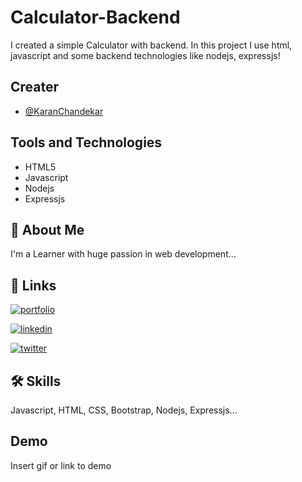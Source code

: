 
# Calculator-Backend

I created a simple Calculator with backend. In this project I use html, javascript and some backend technologies like nodejs, expressjs!


## Creater

- [@KaranChandekar](https://github.com/KaranChandekar)


## Tools and Technologies

- HTML5
- Javascript
- Nodejs
- Expressjs


## 🚀 About Me
I'm a Learner with huge passion in web development...


## 🔗 Links
[![portfolio](https://img.shields.io/badge/my_portfolio-000?style=for-the-badge&logo=ko-fi&logoColor=white)](https://portfolio-me-karanchandekar.vercel.app/)

[![linkedin](https://img.shields.io/badge/linkedin-0A66C2?style=for-the-badge&logo=linkedin&logoColor=white)](https://www.linkedin.com/in/karan-chandekar-a87263219/)

[![twitter](https://img.shields.io/badge/twitter-1DA1F2?style=for-the-badge&logo=twitter&logoColor=white)](https://twitter.com/karan_chandekar)


## 🛠 Skills
Javascript, HTML, CSS, Bootstrap, Nodejs, Expressjs...


## Demo

Insert gif or link to demo


